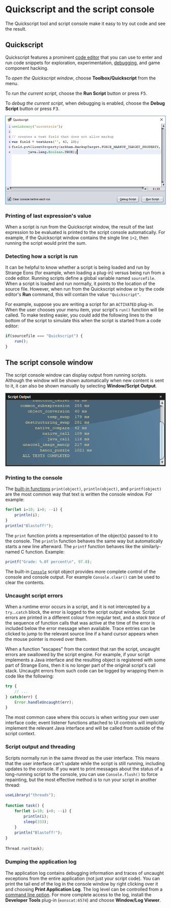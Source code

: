 # Quickscript and the script console

The Quickscript tool and script console make it easy to try out code and see the result.

## Quickscript

Quickscript features a prominent [code editor](dm-code-editor.md) that you can use to enter and run code snippets for exploration, experimentation, [debugging](dm-debugger.md), and game component hacking.

To *open the Quickscript window*, choose **Toolbox/Quickscript** from the menu.

To *run the current script*, choose the **Run Script** button or press <kbd>F5</kbd>.

To *debug the current script*, when debugging is enabled, choose the **Debug Script** button or press <kbd>F3</kbd>.

![Quickscript window](images/quickscript.png)

### Printing of last expression's value

When a script is run from the Quickscript window, the result of the last expression to be evaluated is printed to the script console automatically. For example, if the Quickscript window contains the single line `1+2`, then running the script would print the sum.

### Detecting how a script is run

It can be helpful to know whether a script is being loaded and run by Strange Eons (for example, when loading a plug-in) versus being run from a code editor. Running scripts define a global variable named `sourcefile`. When a script is loaded and run normally, it points to the location of the source file. However, when run from the Quickscript window or by the code editor's **Run** command, this will contain the value `"Quickscript"`.

For example, suppose you are writing a script for an `ACTIVATED` plug-in. When the user chooses your menu item, your script's `run()` function will be called. To make testing easier, you could add the following lines to the bottom of the script to simulate this when the script is started from a code editor:

```js
if(sourcefile === "Quickscript") {
    run();
}
```

## The script console window

The script console window can display output from running scripts. Although the window will be shown automatically when new content is sent to it, it can also be shown manually by selecting **Window/Script Output**.

![script output window](images/script-output.png)

### Printing to the console

The [built-in functions](assets/jsdoc/common.html) `print(object)`, `println(object)`, and `printf(object)` are the most common way that text is written the console window. For example:

```js
for(let i=10; i>0; --i) {
	println(i);
}
println("Blastoff!");
```

The `print` function prints a representation of the object(s) passed to it to the console. The `println` function behaves the same way but automatically starts a new line afterward. The `printf` function behaves like the similarly-named C function. Example:

```js
printf("Grade: %.0f percent\n", 97.8);
```

The built-in [`Console`](assets/jsdoc/common.html#Console) script object provides more complete control of the console and console output. For example `Console.clear()` can be used to clear the contents.

### Uncaught script errors

When a runtime error occurs in a script, and it is not intercepted by a `try`...`catch` block, the error is logged to the script output window. Script errors are printed in a different colour from regular text, and a *stack trace* of the sequence of function calls that was active at the time of the error is included below the error message when available. Trace entries can be clicked to jump to the relevant source line if a hand cursor appears when the mouse pointer is moved over them.

When a function "escapes" from the context that ran the script, uncaught errors are swallowed by the script engine. For example, if your script implements a Java interface and the resulting object is registered with some part of Strange Eons, then it is no longer part of the original script's call stack. Uncaught errors from such code can be logged by wrapping them in code like the following:

```js
try {
    // ...
} catch(err) {
    Error.handleUncaught(err);
}
```

The most common case where this occurs is when writing your own user interface code; event listener functions attached to UI controls will implicitly implement the relevant Java interface and will be called from outside of the script context.

### Script output and threading

Scripts normally run in the same *thread* as the user interface. This means that the user interface can't update while the script is still running, including updates to the console. If you want to print messages about the status of a long-running script to the console, you can use `Console.flush()` to force repainting, but the most effective method is to run your script in another thread:

```js
useLibrary("threads");

function task() {
	for(let i=10; i>0; --i) {
		println(i);
		sleep(333);
	}
	println("Blastoff!");	
}

Thread.run(task);
```

### Dumping the application log

The application log contains debugging information and traces of uncaught exceptions from the entire application (not just your script code). You can print the tail end of the log in the console window by right clicking over it and choosing **Print Application Log**. The log level can be controlled from a [command line option](um-install-command-line-options.md#standard-options). For more complete access to the log, install the **Developer Tools** plug-in (`eonscat:6574`)  and choose **Window/Log Viewer**.